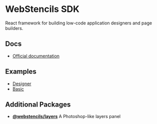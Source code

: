 # WebStencils SDK

React framework for building low-code application designers and page builders.

## Docs

- [Official documentation](https://webstencils.github.io/sdk/)

## Examples

- [Designer](https://github.com/webstencils/sdk/tree/main/examples/designer)
- [Basic](https://github.com/webstencils/sdk/tree/main/examples/basic)

## Additional Packages

- **[@webstencils/layers](https://github.com/webstencils/sdk/tree/main/packages/layers)** A Photoshop-like layers panel
